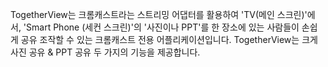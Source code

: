 TogetherView는 크롬캐스트라는 스트리밍 어댑터를 활용하여 'TV(메인 스크린)'에서, 'Smart Phone (세컨 스크린)'의 '사진이나 PPT'를 
한 장소에 있는 사람들이 손쉽게 공유 조작할 수 있는 크롬캐스트 전용 어플리케이션입니다.
TogetherView는 크게 사진 공유 & PPT 공유 두 가지의 기능을 제공합니다.
